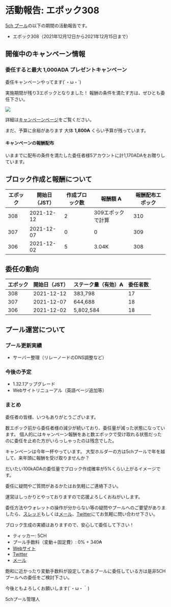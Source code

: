 # 活動報告: エポック308

[5ch プール](https://www.5chpool.net/)の以下の期間の活動報告です。

 - エポック308（2021年12月12日から2021年12月15日まで）

## 開催中のキャンペーン情報

### 委任すると最大 1,000ADA プレゼントキャンペーン

委任キャンペーンやってます(`・ω・´)

実施期間が残り3エポックとなりました！
報酬の条件を満たす方は、ぜひとも委任下さい。

[![](https://i.imgur.com/kcwiv92.png)](https://www.5chpool.net/2021-01-1000ada)

詳細は[キャンペーンページ](https://www.5chpool.net/2021-01-1000ada)をご覧ください。

まだ、予算に余裕があります
大体 **1,800₳** くらい予算が残っています。

#### キャンペーンの報酬配布

いままでに配布の条件を満たした委任者様5アカウントに計1,170ADAをお贈りしています。

## ブロック作成と報酬について

| エポック | 開始日（JST） | 作成ブロック数 | 報酬額 ₳          | 報酬配布エポック |
|----------|---------------|----------------|-------------------|------------------|
|      308 |    2021-12-12 |              2 | 309エポックで計算 |              310 |
|      307 |    2021-12-07 |              0 |                 0 |              309 |
|      306 |    2021-12-02 |              5 | 3.04K             |              308 |

## 委任の動向

| エポック | 開始日（JST） | ステーク量（有効）₳  | 委任者数 |
|----------|---------------|----------------------|----------|
|      308 |    2021-12-12 |              383,798 |       17 |
|      307 |    2021-12-07 |              644,688 |       18 |
|      306 |    2021-12-02 |            5,802,584 |       18 |

## プール運営について

### プール更新実績

- サーバー整理（リレーノードのDNS調整など）

### 今後の予定

- 1.32.1アップグレード
- Webサイトリニューアル（英語ページ追加等）

### まとめ

委任者の皆様、いつもありがとうございます。

数エポック前から委任者様の減少が続いており、委任量が減った状態になっています。
個人的にはキャンペーン報酬をあと数エポックで受け取れる状態だったのに委任を止めた方がいらっしゃったのは残念でした。

キャンペーンは今年一杯やっています。
大型ホルダーの方は5chプールで年を越して、来年頭に報酬を受け取りませんか？

だいたい100kADAの委任量でブロック作成確率が5%くらい上がるイメージです。

委任に疑問やご質問があるかたはお気軽にご連絡下さい。

運営はしっかりとやっておりますので応援よろしくおねがいします。

委任方法やウォレットの操作が分からない等の疑問やプールへのご要望がありましたら、[スレッド](https://refind2ch.org/search?q=%E3%82%AB%E3%83%AB%E3%83%80%E3%83%8E)もしくは[メール](mailto:5chstakepool@gmail.com)、[Twitter](https://twitter.com/5chPool)にてお気軽に問い合わせ下さい。

ブロック生成の実績はありますので、安心して委任して下さい！

- ティッカー: 5CH
- プール手数料（変動＋固定費）: 0% + 340₳
- [Webサイト](https://www.5chpool.net/)
- [Twitter](https://twitter.com/5chPool)
- [メール](mailto:5chstakepool@gmail.com)

飽和に近かったり変動手数料が設定してあるプールに委任している方は是非5CHプールへの委任をご検討下さい。

今後ともよろしくお願いします(´・ω・｀)

5chプール管理人
